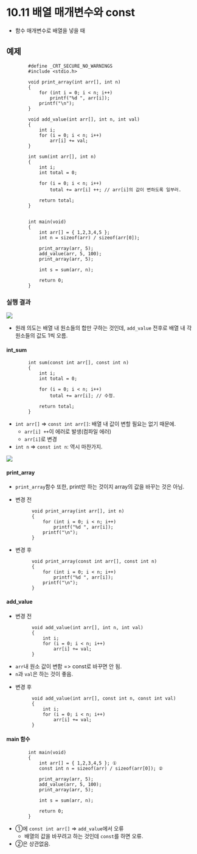 # 10.11 배열 매개변수와 const

- 함수 매개변수로 배열을 넣을 때

## 예제

            #define _CRT_SECURE_NO_WARNINGS
            #include <stdio.h>

            void print_array(int arr[], int n)
            {
                for (int i = 0; i < n; i++)
                    printf("%d ", arr[i]);
                printf("\n");
            }

            void add_value(int arr[], int n, int val)
            {
                int i;
                for (i = 0; i < n; i++)
                    arr[i] += val;
            }

            int sum(int arr[], int n)
            {
                int i;
                int total = 0;

                for (i = 0; i < n; i++)
                    total += arr[i] ++; // arr[i]의 값이 변하도록 일부러.

                return total;
            }


            int main(void)
            {
                int arr[] = { 1,2,3,4,5 };
                int n = sizeof(arr) / sizeof(arr[0]);

                print_array(arr, 5);
                add_value(arr, 5, 100);
                print_array(arr, 5);

                int s = sum(arr, n);

                return 0;
            }

### 실행 결과

<img src="https://github.com/uber9ma/following_C/blob/master/images/chapter10/array15.png?raw=true">

- 원래 의도는 배열 내 원소들의 합만 구하는 것인데, `add_value` 전후로 배열 내 각 원소들의 값도 1씩 오름.

#### int_sum

            int sum(const int arr[], const int n)
            {
                int i;
                int total = 0;

                for (i = 0; i < n; i++)
                    total += arr[i]; // 수정.

                return total;
            }

- `int arr[]` => `const int arr[]`: 배열 내 값이 변할 필요는 없기 때문에.
  - `arr[i] ++`이 에러로 발생(컴파일 에러)
  - `arr[i]`로 변경
- `int n` => `const int n`: 역시 마찬가지.

<img src="https://github.com/uber9ma/following_C/blob/master/images/chapter10/array16.png?raw=true">

#### print_array

- `print_array`함수 또한, print만 하는 것이지 array의 값을 바꾸는 것은 아님.
- 변경 전

            void print_array(int arr[], int n)
            {
                for (int i = 0; i < n; i++)
                    printf("%d ", arr[i]);
                printf("\n");
            }

- 변경 후

            void print_array(const int arr[], const int n)
            {
                for (int i = 0; i < n; i++)
                    printf("%d ", arr[i]);
                printf("\n");
            }

#### add_value

- 변경 전

            void add_value(int arr[], int n, int val)
            {
                int i;
                for (i = 0; i < n; i++)
                    arr[i] += val;
            }

* `arr`내 원소 값이 변함 => const로 바꾸면 안 됨.
* `n`과 `val`은 하는 것이 좋음.

- 변경 후

            void add_value(int arr[], const int n, const int val)
            {
                int i;
                for (i = 0; i < n; i++)
                    arr[i] += val;
            }

#### main 함수

            int main(void)
            {
                int arr[] = { 1,2,3,4,5 }; ①
                const int n = sizeof(arr) / sizeof(arr[0]); ②

                print_array(arr, 5);
                add_value(arr, 5, 100);
                print_array(arr, 5);

                int s = sum(arr, n);

                return 0;
            }

- ①에 `const int arr[]` => `add_value`에서 오류
  - 배열의 값을 바꾸려고 하는 것인데 `const`를 하면 오류.
- ②은 상관없음.
